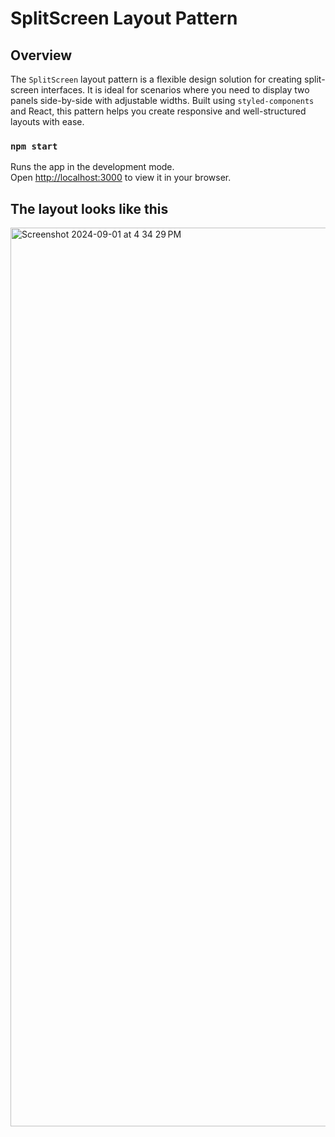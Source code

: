 # SplitScreen Layout Pattern

## Overview

The `SplitScreen` layout pattern is a flexible design solution for creating split-screen interfaces. It is ideal for scenarios where you need to display two panels side-by-side with adjustable widths. Built using `styled-components` and React, this pattern helps you create responsive and well-structured layouts with ease.


### `npm start`

Runs the app in the development mode.\
Open [http://localhost:3000](http://localhost:3000) to view it in your browser.


## The layout looks like this

<img width="1438" alt="Screenshot 2024-09-01 at 4 34 29 PM" src="https://github.com/user-attachments/assets/013757ce-3a98-481b-974d-3f8ccea11e75">
